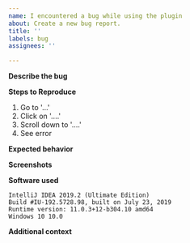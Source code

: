 ```yaml
---
name: I encountered a bug while using the plugin
about: Create a new bug report.
title: ''
labels: bug
assignees: ''

---
```


**Describe the bug**

<!--A clear and concise description of what the bug is.-->

**Steps to Reproduce**

1. Go to '...'
2. Click on '....'
3. Scroll down to '....'
4. See error

**Expected behavior**

<!--A clear and concise description of what you expected to happen.-->

**Screenshots**

<!--If applicable, add screenshots to help explain your problem.-->

**Software used**

<!--Go to "Help > About" and paste the result down here-->
```
IntelliJ IDEA 2019.2 (Ultimate Edition)
Build #IU-192.5728.98, built on July 23, 2019
Runtime version: 11.0.3+12-b304.10 amd64
Windows 10 10.0
```

**Additional context**

<!--Add any other context about the problem here.-->
